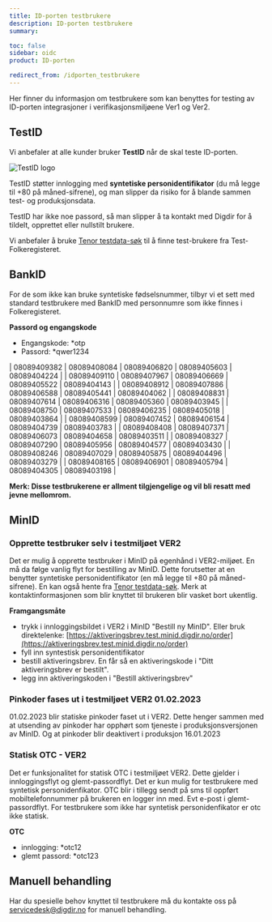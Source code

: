 ```yaml
---
title: ID-porten testbrukere
description: ID-porten testbrukere
summary:

toc: false
sidebar: oidc
product: ID-porten

redirect_from: /idporten_testbrukere
---
```



Her finner du informasjon om testbrukere som kan benyttes for testing av ID-porten integrasjoner i verifikasjonsmiljøene Ver1 og Ver2.

## TestID

Vi anbefaler at alle kunder bruker **TestID** når de skal teste ID-porten.  

![TestID logo]({{site.baseurl}}/assets/testid.svg)

TestID støtter innlogging med **syntetiske personidentifikator**  (du må legge til +80 på måned-sifrene), og man slipper da risiko for å blande sammen test- og produksjonsdata.

TestID har ikke noe passord, så man slipper å ta kontakt med Digdir for å tildelt, opprettet eller nullstilt brukere.

Vi anbefaler å bruke [Tenor testdata-søk](https://www.skatteetaten.no/skjema/testdata/) til å finne test-brukere fra Test-Folkeregisteret.

## BankID

For de som ikke kan bruke syntetiske fødselsnummer, tilbyr vi et sett med standard testbrukere med BankID med personnumre som ikke finnes i Folkeregisteret.

**Passord og engangskode**

- Engangskode: *otp
- Passord: *qwer1234 


| 08089409382 |	08089408084 |	08089406820	| 08089405603	| 08089404224 |
| 08089409110 |	08089407967	| 08089406669	| 08089405522	| 08089404143 |
| 08089408912 |	08089407886	| 08089406588	| 08089405441	| 08089404062 |
| 08089408831 |	08089407614	| 08089406316	| 08089405360	| 08089403945 |
| 08089408750 |	08089407533	| 08089406235	| 08089405018	| 08089403864 |
| 08089408599 |	08089407452	| 08089406154	| 08089404739	| 08089403783 |
| 08089408408 |	08089407371	| 08089406073	| 08089404658	| 08089403511 |
| 08089408327 |	08089407290	| 08089405956	| 08089404577	| 08089403430 |
| 08089408246 |	08089407029	| 08089405875	| 08089404496	| 08089403279 |
| 08089408165 | 08089406901	| 08089405794	| 08089404305	| 08089403198 |

**Merk: Disse testbrukerene er allment tilgjengelige og vil bli resatt med jevne mellomrom.**



## MinID

### Opprette testbruker selv i testmiljøet VER2

Det er mulig å opprette testbruker i MinID på egenhånd i VER2-miljøet. En må da følge vanlig flyt for bestilling av MinID. Dette forutsetter at en benytter syntetiske personidentifikator (en må legge til +80 på måned-sifrene). En kan også hente fra [Tenor testdata-søk](https://www.skatteetaten.no/skjema/testdata/). Merk at kontaktinformasjonen som blir knyttet til brukeren blir vasket bort ukentlig.



**Framgangsmåte**

- trykk i innloggingsbildet i VER2 i MinID "Bestill ny MinID". Eller bruk direktelenke: [https://aktiveringsbrev.test.minid.digdir.no/order](https://aktiveringsbrev.test.minid.digdir.no/order)
- fyll inn syntestisk personidentifikator
- bestill aktiveringsbrev. En får så en aktiveringskode i "Ditt aktiveringsbrev er bestilt". 
- legg inn aktiveringskoden i "Bestill aktiveringsbrev"  

### Pinkoder fases ut i testmiljøet VER2 01.02.2023
01.02.2023 blir statiske pinkoder faset ut i VER2. Dette henger sammen med at utsending av pinkoder har opphørt som tjeneste i produksjonsversjonen av MinID. Og at pinkoder blir deaktivert i produksjon 16.01.2023

### Statisk OTC - VER2

Det er funksjonalitet for statisk OTC i testmiljøet VER2. Dette gjelder i innloggingsflyt og glemt-passordflyt. Det er kun mulig for testbrukere med syntetisk personidenfikator. OTC blir i tillegg sendt på sms til oppført mobiltelefonnummer på brukeren en logger inn med. Evt e-post i glemt-passordflyt. For testbrukere som ikke har syntetisk personidenfikator er otc ikke statisk.

**OTC**

- innlogging: *otc12
- glemt passord: *otc123



## Manuell behandling

Har du spesielle behov knyttet til testbrukere må du kontakte oss på servicedesk@digdir.no for manuell behandling.
